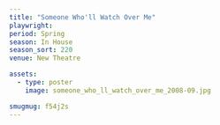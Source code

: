 ```yaml
---
title: "Someone Who'll Watch Over Me"
playwright:
period: Spring
season: In House
season_sort: 220
venue: New Theatre

assets:
  - type: poster
    image: someone_who_ll_watch_over_me_2008-09.jpg

smugmug: f54j2s
---
```

